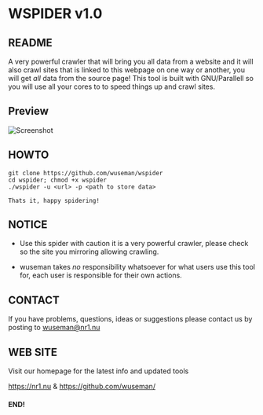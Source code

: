 # WSPIDER v1.0

## README

A very powerful crawler that will bring you all data from a website and it will also crawl sites that is linked to this webpage on one way or another, you will get _all_ data from the source page! This tool is built with GNU/Parallell so you will use all your cores to to speed things up and crawl sites.

## Preview

![Screenshot](.preview/wspidering2.gif)

## HOWTO

    git clone https://github.com/wuseman/wspider
    cd wspider; chmod +x wspider
    ./wspider -u <url> -p <path to store data>
    
    Thats it, happy spidering!

## NOTICE

* Use this spider with caution it is a very powerful crawler, please check so the site you mirroring allowing crawling.

* wuseman takes _no_ responsibility whatsoever for what users use this tool for, each user is responsible for their own actions.

## CONTACT 

If you have problems, questions, ideas or suggestions please contact
us by posting to wuseman@nr1.nu

## WEB SITE

Visit our homepage for the latest info and updated tools

https://nr1.nu & https://github.com/wuseman/

#### END!

